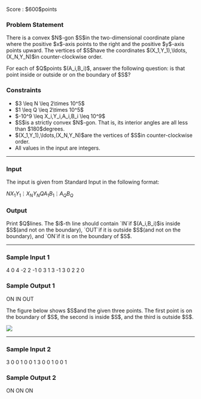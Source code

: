
<div>

<span>

<span>

<p>
Score : $600$points
</p>

<div>

<section>

### **Problem Statement**

<p>
There is a convex $N$-gon $S$in the two-dimensional coordinate plane where the positive $x$-axis points to the right and the positive $y$-axis points upward. The vertices of $S$have the coordinates $(X_1,Y_1),\ldots,(X_N,Y_N)$in counter-clockwise order.
</p>

<p>
For each of $Q$points $(A_i,B_i)$, answer the following question: is that point inside or outside or on the boundary of $S$?
</p>

</section>

</div>

<div>

<section>

### **Constraints**

<ul>

<li>
$3 \leq N \leq 2\times 10^5$
</li>

<li>
$1 \leq Q \leq 2\times 10^5$
</li>

<li>
$-10^9 \leq X_i,Y_i,A_i,B_i \leq 10^9$
</li>

<li>
$S$is a strictly convex $N$-gon. That is, its interior angles are all less than $180$degrees.
</li>

<li>
$(X_1,Y_1),\ldots,(X_N,Y_N)$are the vertices of $S$in counter-clockwise order.
</li>

<li>
All values in the input are integers.
</li>

</ul>

</section>

</div>

---

<div>

<div>

<section>

### **Input**

<p>
The input is given from Standard Input in the following format:
</p>

<div>

$N$$X_1$$Y_1$$\vdots$$X_N$$Y_N$$Q$$A_1$$B_1$$\vdots$$A_Q$$B_Q$
</div>

</section>

</div>

<div>

<section>

### **Output**

<p>
Print $Q$lines. The $i$-th line should contain `IN`if $(A_i,B_i)$is inside $S$(and not on the boundary), `OUT`if it is outside $S$(and not on the boundary), and `ON`if it is on the boundary of $S$.
</p>

</section>

</div>

</div>

---

<div>

<section>

### **Sample Input 1**

<div>

4
0 4
-2 2
-1 0
3 1
3
-1 3
0 2
2 0

</div>

</section>

</div>

<div>

<section>

### **Sample Output 1**

<div>

ON
IN
OUT

</div>

<p>
The figure below shows $S$and the given three points. The first point is on the boundary of $S$, the second is inside $S$, and the third is outside $S$.
</p>

<p>

<img src="https://img.atcoder.jp/abc296/828da6ca52e6b48a908ad06fa59eb9cb.png">

</img>

</p>

</section>

</div>

---

<div>

<section>

### **Sample Input 2**

<div>

3
0 0
1 0
0 1
3
0 0
1 0
0 1

</div>

</section>

</div>

<div>

<section>

### **Sample Output 2**

<div>

ON
ON
ON

</div>

</section>

</div>

</span>

</span>

</div>

